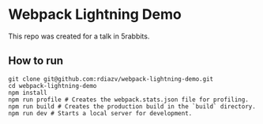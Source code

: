 # Webpack Lightning Demo
This repo was created for a talk in 5rabbits.

## How to run

```shell
git clone git@github.com:rdiazv/webpack-lightning-demo.git
cd webpack-lightning-demo
npm install
npm run profile # Creates the webpack.stats.json file for profiling.
npm run build # Creates the production build in the `build` directory.
npm run dev # Starts a local server for development.
```

